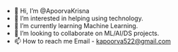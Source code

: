 - 👋 Hi, I’m @ApoorvaKrisna
- 👀 I’m interested in helping using technology.
- 🌱 I’m currently learning Machine Learning.
- 💞️ I’m looking to collaborate on ML/AI/DS projects.
- 📫 How to reach me
      Email - kapoorva522@gmail.com

<!---
ApoorvaKrisna/ApoorvaKrisna is a ✨ special ✨ repository because its `README.md` (this file) appears on your GitHub profile.
You can click the Preview link to take a look at your changes.
--->
